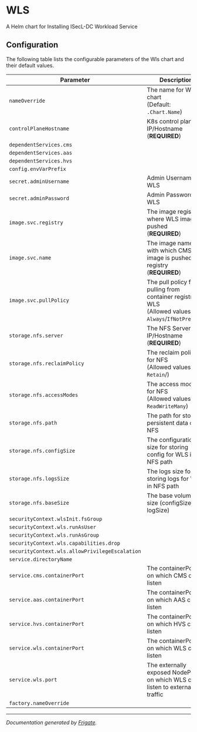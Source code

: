 WLS
===========

A Helm chart for Installing ISecL-DC Workload Service

## Configuration

The following table lists the configurable parameters of the Wls chart and their default values.

| Parameter                | Description             | Default        |
| ------------------------ | ----------------------- | -------------- |
| `nameOverride` | The name for WLS chart<br> (Default: `.Chart.Name`) | `""` |
| `controlPlaneHostname` | K8s control plane IP/Hostname<br> (**REQUIRED**) | `"<user input>"` |
| `dependentServices.cms` |  | `"cms"` |
| `dependentServices.aas` |  | `"aas"` |
| `dependentServices.hvs` |  | `"hvs"` |
| `config.envVarPrefix` |  | `"WLS"` |
| `secret.adminUsername` | Admin Username for WLS | `"wlsAdminUser"` |
| `secret.adminPassword` | Admin Password for WLS | `"wlsAdminPass"` |
| `image.svc.registry` | The image registry where WLS image is pushed<br> (**REQUIRED**) | `"<user input>"` |
| `image.svc.name` | The image name with which CMS image is pushed to registry<br> (**REQUIRED**) | `"<user input>"` |
| `image.svc.pullPolicy` | The pull policy for pulling from container registry for WLS<br> (Allowed values: `Always`/`IfNotPresent`) | `"Always"` |
| `storage.nfs.server` | The NFS Server IP/Hostname<br> (**REQUIRED**) | `"<user input>"` |
| `storage.nfs.reclaimPolicy` | The reclaim policy for NFS<br> (Allowed values: `Retain`/) | `"Retain"` |
| `storage.nfs.accessModes` | The access modes for NFS<br> (Allowed values: `ReadWriteMany`) | `"ReadWriteMany"` |
| `storage.nfs.path` | The path for storing persistent data on NFS | `"/mnt/nfs_share"` |
| `storage.nfs.configSize` | The configuration size for storing config for WLS in NFS path | `"10Mi"` |
| `storage.nfs.logsSize` | The logs size for storing logs for WLS in NFS path | `"1Gi"` |
| `storage.nfs.baseSize` | The base volume size (configSize + logSize) | `"1.1Gi"` |
| `securityContext.wlsInit.fsGroup` |  | `1001` |
| `securityContext.wls.runAsUser` |  | `1001` |
| `securityContext.wls.runAsGroup` |  | `1001` |
| `securityContext.wls.capabilities.drop` |  | `["all"]` |
| `securityContext.wls.allowPrivilegeEscalation` |  | `false` |
| `service.directoryName` |  | `"wls"` |
| `service.cms.containerPort` | The containerPort on which CMS can listen | `8445` |
| `service.aas.containerPort` | The containerPort on which AAS can listen | `8444` |
| `service.hvs.containerPort` | The containerPort on which HVS can listen | `8443` |
| `service.wls.containerPort` | The containerPort on which WLS can listen | `5000` |
| `service.wls.port` | The externally exposed NodePort on which WLS can listen to external traffic | `30447` |
| `factory.nameOverride` |  | `""` |



---
_Documentation generated by [Frigate](https://frigate.readthedocs.io)._

